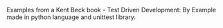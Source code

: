 Examples from a Kent Beck book - Test Driven Development: By Example made in python language and unittest library.